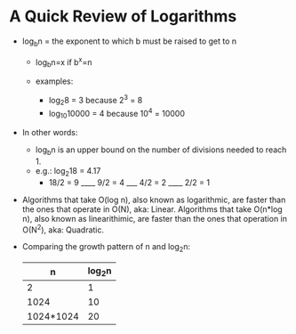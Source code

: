 # A Quick Review of Logarithms

* log<sub>b</sub>n = the exponent to which b must be raised to get to n

  * log<sub>b</sub>n=x     if     b<sup>x</sup>=n
  
  * examples:
    * log<sub>2</sub>8 = 3 because 2<sup>3</sup> = 8
    * log<sub>10</sub>10000 = 4 because 10<sup>4</sup> = 10000


* In other words:
  * log<sub>b</sub>n is an upper bound on the number of divisions needed to reach 1.
  * e.g.: log<sub>2</sub>18 = 4.17
    * 18/2 = 9  ____  9/2 = 4  ___  4/2 = 2  ____  2/2 = 1

* Algorithms that take O(log n), also known as logarithmic, are faster than the ones that operate in O(N), aka: Linear.
  Algorithms that take O(n*log n), also known as linearithimic, are faster than the ones that operation in O(N<sup>2</sup>), aka: Quadratic.


* Comparing the growth pattern of n and log<sub>2</sub>n:

  | n         | log<sub>2</sub>n |
  |-----------|------------------|
  | 2         | 1                |
  | 1024      | 10               |
  | 1024*1024 | 20               |


